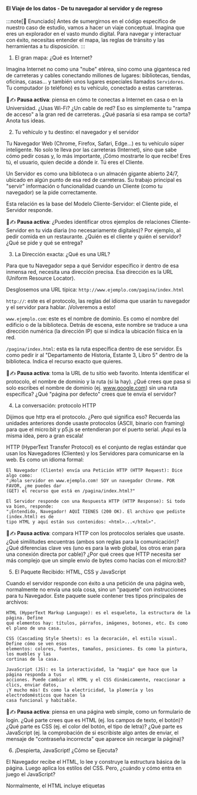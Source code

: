 #### El Viaje de los datos - De tu navegador al servidor y de regreso

:::note[🎯 Enunciado] 
Antes de sumergirnos en el código específico de nuestro caso de estudio, 
vamos a hacer un viaje conceptual. Imagina que eres un explorador en el vasto mundo digital. 
Para navegar y interactuar con éxito, necesitas entender el mapa, las reglas de tránsito y 
las herramientas a tu disposición.
:::

1. El gran mapa: ¿Qué es Internet?

Imagina Internet no como una "nube" etérea, sino como una gigantesca red de carreteras y cables 
conectando millones de lugares: bibliotecas, tiendas, oficinas, casas... y también unos lugares 
especiales llamados ``Servidores``. Tu computador (o teléfono) es tu vehículo, conectado a 
estas carreteras.

🧐✍️ **Pausa activa**: piensa en cómo te conectas a Internet en casa o en la Universidad. 
¿Usas Wi-Fi? ¿Un cable de red? Eso es simplemente tu "rampa de acceso" a la gran red de 
carreteras. ¿Qué pasaría si esa rampa se corta? Anota tus ideas.

2. Tu vehículo y tu destino: el navegador y el servidor

Tu Navegador Web (Chrome, Firefox, Safari, Edge...) es tu vehículo súper inteligente. No 
solo te lleva por las carreteras (Internet), sino que sabe cómo pedir cosas y, lo más 
importante, ¡Cómo mostrarte lo que recibe! Eres tú, el usuario, quien decide a 
dónde ir. Tú eres el Cliente.

Un Servidor es como una biblioteca o un almacén gigante abierto 24/7, ubicado en algún 
punto de esa red de carreteras. Su trabajo principal es "servir" información o funcionalidad 
cuando un Cliente (como tu navegador) se la pide correctamente.

Esta relación es la base del Modelo Cliente-Servidor: el Cliente pide, el Servidor responde.

🧐✍️ **Pausa activa**: ¿Puedes identificar otros ejemplos de relaciones Cliente-Servidor en 
tu vida diaria (no necesariamente digitales)? Por ejemplo, al pedir comida en un restaurante. 
¿Quién es el cliente y quién el servidor? ¿Qué se pide y qué se entrega?

3. La Dirección exacta: ¿Qué es una URL?

Para que tu Navegador sepa a qué Servidor específico ir dentro de esa inmensa red, necesita 
una dirección precisa. Esa dirección es la URL (Uniform Resource Locator). 

Desglosemos una URL típica: ``http://www.ejemplo.com/pagina/index.html``

``http://``: este es el protocolo, las reglas del idioma que usarán tu navegador y el servidor 
para hablar. ¡Volveremos a esto!

``www.ejemplo.com``: este es el nombre de dominio. Es como el nombre del edificio o de la biblioteca. 
Detrás de escena, este nombre se traduce a una dirección numérica (la dirección IP) que sí indica 
la ubicación física en la red.

``/pagina/index.html``: esta es la ruta específica dentro de ese servidor. Es como pedir ir al 
"Departamento de Historia, Estante 3, Libro 5" dentro de la biblioteca. Indica el recurso 
exacto que quieres.

🧐✍️ **Pausa activa**: toma la URL de tu sitio web favorito. Intenta identificar el protocolo, 
el nombre de dominio y la ruta (si la hay). ¿Qué crees que pasa si solo escribes el nombre de 
dominio (ej. www.google.com) sin una ruta específica? ¿Qué "página por defecto" crees que 
te envía el servidor?

4. La conversación: protocolo HTTP

Dijimos que http era el protocolo. ¿Pero qué significa eso? Recuerda las unidades anteriores 
donde usaste protocolos (ASCII, binario con framing) para que el micro:bit y p5.js se entendieran 
por el puerto serial. ¡Aquí es la misma idea, pero a gran escala!

HTTP (HyperText Transfer Protocol) es el conjunto de reglas estándar que usan los Navegadores 
(Clientes) y los Servidores para comunicarse en la web. Es como un idioma formal:

    El Navegador (Cliente) envía una Petición HTTP (HTTP Request): Dice algo como: 
    "¡Hola servidor en www.ejemplo.com! SOY un navegador Chrome. POR FAVOR, ¿me puedes dar 
    (GET) el recurso que está en /pagina/index.html?"

    El Servidor responde con una Respuesta HTTP (HTTP Response): Si todo va bien, responde: 
    "¡Entendido, Navegador! AQUÍ TIENES (200 OK). El archivo que pediste (index.html) es de 
    tipo HTML y aquí están sus contenidos: <html>...</html>".

🧐✍️ **Pausa activa**: compara HTTP con los protocolos seriales que usaste. ¿Qué similitudes 
encuentras (ambos son reglas para la comunicación)? ¿Qué diferencias clave ves (uno es para 
la web global, los otros eran para una conexión directa por cable)? ¿Por qué crees que HTTP 
necesita ser más complejo que un simple envío de bytes como hacías con el micro:bit?

5. El Paquete Recibido: HTML, CSS y JavaScript

Cuando el servidor responde con éxito a una petición de una página web, normalmente no 
envía una sola cosa, sino un "paquete" con instrucciones para tu Navegador. Este paquete 
suele contener tres tipos principales de archivos:

    HTML (HyperText Markup Language): es el esqueleto, la estructura de la página. Define 
    qué elementos hay: títulos, párrafos, imágenes, botones, etc. Es como el plano de una casa.

    CSS (Cascading Style Sheets): es la decoración, el estilo visual. Define cómo se ven esos 
    elementos: colores, fuentes, tamaños, posiciones. Es como la pintura, los muebles y las 
    cortinas de la casa.

    JavaScript (JS): es la interactividad, la "magia" que hace que la página responda a tus 
    acciones. Puede cambiar el HTML y el CSS dinámicamente, reaccionar a clics, enviar datos, 
    ¡Y mucho más! Es como la electricidad, la plomería y los electrodomésticos que hacen la 
    casa funcional y habitable.

🧐✍️ **Pausa activa**: piensa en una página web simple, como un formulario de login. 
¿Qué parte crees que es HTML (ej. los campos de texto, el botón)? ¿Qué parte es CSS 
(ej. el color del botón, el tipo de letra)? ¿Qué parte es JavaScript (ej. la 
comprobación de si escribiste algo antes de enviar, el mensaje de "contraseña 
incorrecta" que aparece sin recargar la página)?

6. ¡Despierta, JavaScript! ¿Cómo se Ejecuta?

El Navegador recibe el HTML, lo lee y construye la estructura básica de la página. Luego 
aplica los estilos del CSS. Pero, ¿cuándo y cómo entra en juego el JavaScript?

Normalmente, el HTML incluye etiquetas <script> que le dicen al navegador: 
``"Oye, aquí hay código JavaScript, por favor, ejecútalo"``. Esto puede pasar:

    Mientras se carga la página: si el <script> está en medio del HTML, el navegador pausa 
    la construcción, ejecuta el JS y luego sigue.

    Después de cargar el HTML: a menudo, los scripts se colocan al final del <body> o se 
    marcan con atributos como defer o async para que se ejecuten después de que la estructura 
    principal (el DOM - Document Object Model) esté lista. ¡Esto es importante para que el 
    JS pueda encontrar y manipular los elementos HTML!

Una vez que el JS está "vivo", no se ejecuta necesariamente de arriba abajo y termina 
(como un script simple). En la web, el JS a menudo funciona de forma dirigida por eventos.

7. El Modelo de ejecución: imperativo vs. declarativo/Eventos

Has estado usando p5.js. Recuerda las funciones setup() (se ejecuta una vez) y draw() 
(se ejecuta en bucle constante, ~60 veces por segundo). Este es un modelo bastante 
imperativo: tú le dices al programa qué hacer paso a paso, y draw() repite esos 
pasos continuamente.

El JavaScript que veremos en el caso de estudio (y en mucha programación web moderna) es 
más declarativo y basado en eventos. En lugar de un bucle draw() constante, 
defines funciones y luego le dices al navegador:

    "CUANDO el usuario haga clic en este botón, ENTONCES ejecuta esta función".

    "CUANDO llegue un mensaje del servidor con el nombre 'getdata', ENTONCES ejecuta esta otra función".

    "CUANDO la ventana cambie de tamaño, ENTONCES ejecuta aquella función".

El código no se ejecuta en un bucle predecible, sino que reacciona a eventos que ocurren. 
El navegador se encarga de detectar esos eventos y llamar a las funciones que tú registraste 
("event listeners" o "manejadores de eventos", "los oyentes").

🧐✍️ **Pausa activa**: compara el bucle draw() de p5.js con este modelo de "esperar a 
que algo pase y reaccionar". ¿Qué ventajas crees que tiene el modelo basado en eventos 
para una interfaz de usuario web? ¿Sería eficiente tener un bucle draw() redibujando 
toda la página 60 veces por segundo si nada ha cambiado?

8. El mago detrás del telón: ¿Qué es Node.js?

Hasta ahora, JavaScript vivía solo dentro de tu Navegador. Node.js fue una idea 
revolucionaria: ¿Y si pudiéramos tomar el motor de JavaScript súper rápido de 
Google Chrome (llamado V8) y usarlo fuera del navegador, directamente en un Servidor?

¡Eso es Node.js! Permite a los desarrolladores escribir el código del lado del servidor 
usando JavaScript, el mismo lenguaje que ya usan en el lado del cliente (navegador). 
En nuestro caso de estudio, server.js es un script de Node.js que:

    Crea un servidor HTTP (como la biblioteca).

    Escucha peticiones de los navegadores (como la tuya pidiendo /page1).

    Envía los archivos HTML, CSS y JS necesarios.

    Y además, maneja la comunicación en tiempo real (¡siguiente punto!).

🧐✍️ **Pausa activa**: ¿Por qué crees que podría ser útil usar JavaScript tanto en 
el cliente (navegador) como en el servidor? ¿Se te ocurre alguna ventaja para 
los desarrolladores?

9. La Línea directa: WebSockets y Socket.IO

El modelo HTTP normal de Petición/Respuesta es como enviar cartas: pides algo, 
esperas, recibes una respuesta. Funciona bien para pedir páginas web, pero 
¿Qué pasa si quieres comunicación instantánea, como un chat o ver la posición del 
cursor de otra persona en tiempo real? Enviar una "carta" (HTTP Request) cada 
décima de segundo sería muy ineficiente.

Aquí entran los WebSockets. Son como establecer una línea telefónica directa y 
permanente entre el Navegador (Cliente) y el Servidor una vez que la conexión 
inicial se ha hecho. Una vez abierta, ambos pueden enviarse mensajes 
instantáneamente sin necesidad de nuevas peticiones HTTP formales.

Socket.IO es una librería (tanto para Node.js en el servidor como para JavaScript 
en el navegador) que hace que usar WebSockets (y otras técnicas de respaldo si WebSockets 
no está disponible) sea mucho más fácil. Nos da funciones simples como socket.on(...) 
(para escuchar mensajes) y socket.emit(...) (para enviar mensajes) sobre esa conexión 
persistente. ¡Es la herramienta clave que usa nuestro caso de estudio para la 
comunicación en tiempo real!

🧐✍️ **Pausa activa** final: resume con tus propias palabras la diferencia entre una 
comunicación HTTP tradicional y una comunicación usando WebSockets/Socket.IO. 
¿En qué tipo de aplicaciones has visto o podrías imaginar que se usa esta 
comunicación en tiempo real?

📤 **Entrega** : reporta en tu bitácora todos los puntos de pausa activa que te dejé (🧐✍️). La idea 
de estas pausas no es más que trabajes el material de manera activa y no simplemente seas un 
lector pasivo.
